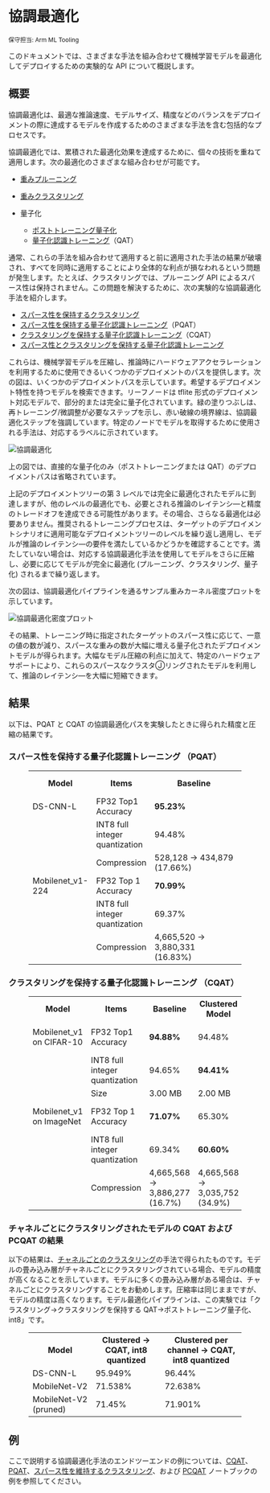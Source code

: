 # 協調最適化

<sub>保守担当: Arm ML Tooling</sub>

このドキュメントでは、さまざまな手法を組み合わせて機械学習モデルを最適化してデプロイするための実験的な API について概説します。

## 概要

協調最適化は、最適な推論速度、モデルサイズ、精度などのバランスをデプロイメントの際に達成するモデルを作成するためのさまざまな手法を含む包括的なプロセスです。

協調最適化では、累積された最適化効果を達成するために、個々の技術を重ねて適用します。次の最適化のさまざまな組み合わせが可能です。

- [重みプルーニング](https://medium.com/tensorflow/tensorflow-model-optimization-toolkit-pruning-api-42cac9157a6a)

- [重みクラスタリング](https://blog.tensorflow.org/2020/08/tensorflow-model-optimization-toolkit-weight-clustering-api.html)

- <a>量子化</a>

    - [ポストトレーニング量子化](https://medium.com/tensorflow/tensorflow-model-optimization-toolkit-post-training-integer-quantization-b4964a1ea9ba)
    - [量子化認識トレーニング](https://blog.tensorflow.org/2020/04/quantization-aware-training-with-tensorflow-model-optimization-toolkit.html)（QAT）

通常、これらの手法を組み合わせて適用すると前に適用された手法の結果が破壊され、すべてを同時に適用することにより全体的な利点が損なわれるという問題が発生します。たとえば、クラスタリングでは、プルーニング API によるスパース性は保持されません。この問題を解決するために、次の実験的な協調最適化手法を紹介します。

- [スパース性を保持するクラスタリング](https://www.tensorflow.org/model_optimization/guide/combine/sparse_clustering_example)
- [スパース性を保持する量子化認識トレーニング](https://www.tensorflow.org/model_optimization/guide/combine/pqat_example)（PQAT）
- [クラスタリングを保持する量子化認識トレーニング](https://www.tensorflow.org/model_optimization/guide/combine/cqat_example)（CQAT）
- [スパース性とクラスタリングを保持する量子化認識トレーニング](https://www.tensorflow.org/model_optimization/guide/combine/pcqat_example)

これらは、機械学習モデルを圧縮し、推論時にハードウェアアクセラレーションを利用するために使用できるいくつかのデプロイメントのパスを提供します。次の図は、いくつかのデプロイメントパスを示しています。希望するデプロイメント特性を持つモデルを検索できます。リーフノードは tflite 形式のデプロイメント対応モデルで、部分的または完全に量子化されています。緑の塗りつぶしは、再トレーニング/微調整が必要なステップを示し、赤い破線の境界線は、協調最適化ステップを強調しています。特定のノードでモデルを取得するために使用される手法は、対応するラベルに示されています。

![協調最適化](images/collaborative_optimization.png "collaborative optimization")

上の図では、直接的な量子化のみ（ポストトレーニングまたは QAT）のデプロイメントパスは省略されています。

上記のデプロイメントツリーの第 3 レベルでは完全に最適化されたモデルに到達しますが、他のレベルの最適化でも、必要とされる推論のレイテンシ―と精度のトレードオフを達成できる可能性があります。その場合、さらなる最適化は必要ありません。推奨されるトレーニングプロセスは、ターゲットのデプロイメントシナリオに適用可能なデプロイメントツリーのレベルを繰り返し適用し、モデルが推論のレイテンシ―の要件を満たしているかどうかを確認することです。満たしていない場合は、対応する協調最適化手法を使用してモデルをさらに圧縮し、必要に応じてモデルが完全に最適化 (プルーニング、クラスタリング、量子化) されるまで繰り返します。

次の図は、協調最適化パイプラインを通るサンプル重みカーネル密度プロットを示しています。

![協調最適化密度プロット](images/collaborative_optimization_dist.png "collaborative optimization density plot")

その結果、トレーニング時に指定されたターゲットのスパース性に応じて、一意の値の数が減り、スパースな重みの数が大幅に増える量子化されたデプロイメントモデルが得られます。大幅なモデル圧縮の利点に加えて、特定のハードウェアサポートにより、これらのスパースなクラスタⒿリングされたモデルを利用して、推論のレイテンシ―を大幅に短縮できます。

## 結果

以下は、PQAT と CQAT の協調最適化パスを実験したときに得られた精度と圧縮の結果です。

### スパース性を保持する量子化認識トレーニング （PQAT）

<figure>
<table class="tableizer-table">
<tr class="tableizer-firstrow"><th>Model</th><th>Items</th><th>Baseline</th><th>Pruned Model (50% sparsity)</th><th>QAT Model</th><th>PQAT Model</th></tr>
 <tr><td>DS-CNN-L</td><td>FP32 Top1 Accuracy</td><td><b>95.23%</b></td><td>94.80%</td><td>(Fake INT8) 94.721%</td><td>(Fake INT8) 94.128%</td></tr>
 <tr><td> </td><td>INT8 full integer quantization</td><td>94.48%</td><td><b>93.80%</b></td><td>94.72%</td><td><b>94.13%</b></td></tr>
 <tr><td> </td><td>Compression</td><td>528,128 → 434,879 (17.66%)</td><td>528,128 → 334,154 (36.73%)</td><td>512,224 → 403,261 (21.27%)</td><td>512,032 → 303,997 (40.63%)</td></tr>
 <tr><td>Mobilenet_v1-224</td><td>FP32 Top 1 Accuracy</td><td><b>70.99%</b></td><td>70.11%</td><td>(Fake INT8) 70.67%</td><td>(Fake INT8) 70.29%</td></tr>
 <tr><td> </td><td>INT8 full integer quantization</td><td>69.37%</td><td><b>67.82%</b></td><td>70.67%</td><td><b>70.29%</b></td></tr>
 <tr><td> </td><td>Compression</td><td>4,665,520 → 3,880,331 (16.83%)</td><td>4,665,520 → 2,939,734 (37.00%)</td><td>4,569,416 → 3,808,781 (16.65%)</td><td>4,569,416 → 2,869,600 (37.20%)</td></tr>
</table>
</figure>

### クラスタリングを保持する量子化認識トレーニング （CQAT）

<figure>
<table class="tableizer-table">
<tr class="tableizer-firstrow"><th>Model</th><th>Items</th><th>Baseline</th><th>Clustered Model</th><th>QAT Model</th><th>CQAT Model</th></tr>
 <tr><td>Mobilenet_v1 on CIFAR-10</td><td>FP32 Top1 Accuracy</td><td><b>94.88%</b></td><td>94.48%</td><td>(Fake INT8) 94.80%</td><td>(Fake INT8) 94.60%</td></tr>
 <tr><td> </td><td>INT8 full integer quantization</td><td>94.65%</td><td><b>94.41%</b></td><td>94.77%</td><td><b>94.52%</b></td></tr>
 <tr><td> </td><td>Size</td><td>3.00 MB</td><td>2.00 MB</td><td>2.84 MB</td><td>1.94 MB</td></tr>
 <tr><td>Mobilenet_v1 on ImageNet</td><td>FP32 Top 1 Accuracy</td><td><b>71.07%</b></td><td>65.30%</td><td>(Fake INT8) 70.39%</td><td>(Fake INT8) 65.35%</td></tr>
 <tr><td> </td><td>INT8 full integer quantization</td><td>69.34%</td><td><b>60.60%</b></td><td>70.35%</td><td><b>65.42%</b></td></tr>
 <tr><td> </td><td>Compression</td><td>4,665,568 → 3,886,277 (16.7%)</td><td>4,665,568 → 3,035,752 (34.9%)</td><td>4,569,416 → 3,804,871 (16.7%)</td><td>4,569,472 → 2,912,655 (36.25%)</td></tr>
</table>
</figure>

### チャネルごとにクラスタリングされたモデルの CQAT および PCQAT の結果

以下の結果は、[チャネルごとのクラスタリング](https://www.tensorflow.org/model_optimization/guide/clustering)の手法で得られたものです。モデルの畳み込み層がチャネルごとにクラスタリングされている場合、モデルの精度が高くなることを示しています。モデルに多くの畳み込み層がある場合は、チャネルごとにクラスタリングすることをお勧めします。圧縮率は同じままですが、モデルの精度は高くなります。モデル最適化パイプラインは、この実験では「クラスタリング-&gt;クラスタリングを保持する QAT-&gt;ポストトレーニング量子化、int8」です。

<figure>
<table  class="tableizer-table">
<tr class="tableizer-firstrow"><th>Model</th><th>Clustered -> CQAT, int8 quantized</th><th>Clustered per channel -> CQAT, int8 quantized</th>
 <tr><td>DS-CNN-L</td><td>95.949%</td><td> 96.44%</td></tr>
 <tr><td>MobileNet-V2</td><td>71.538%</td><td>72.638%</td></tr>
 <tr><td>MobileNet-V2 (pruned)</td><td>71.45%</td><td>71.901%</td></tr>
</table>
</figure>

## 例

ここで説明する協調最適化手法のエンドツーエンドの例については、[CQAT](https://www.tensorflow.org/model_optimization/guide/combine/cqat_example)、[PQAT](https://www.tensorflow.org/model_optimization/guide/combine/pqat_example)、[スパース性を維持するクラスタリング](https://www.tensorflow.org/model_optimization/guide/combine/sparse_clustering_example)、および [PCQAT](https://www.tensorflow.org/model_optimization/guide/combine/pcqat_example) ノートブックの例を参照してください。
